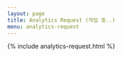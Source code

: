 ```yaml
---
layout: page
title: Analytics Request (작업 중..)
menu: analytics-request
---
```


{% include analytics-request.html %}


